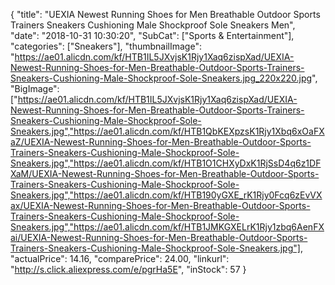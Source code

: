 {
	"title": "UEXIA Newest Running Shoes for Men Breathable Outdoor Sports Trainers Sneakers Cushioning Male Shockproof Sole Sneakers Men",
	"date": "2018-10-31 10:30:20",
	"SubCat": ["Sports & Entertainment"],
	"categories": ["Sneakers"],
	"thumbnailImage": "https://ae01.alicdn.com/kf/HTB1IL5JXvjsK1Rjy1Xaq6zispXad/UEXIA-Newest-Running-Shoes-for-Men-Breathable-Outdoor-Sports-Trainers-Sneakers-Cushioning-Male-Shockproof-Sole-Sneakers.jpg_220x220.jpg",
	"BigImage": ["https://ae01.alicdn.com/kf/HTB1IL5JXvjsK1Rjy1Xaq6zispXad/UEXIA-Newest-Running-Shoes-for-Men-Breathable-Outdoor-Sports-Trainers-Sneakers-Cushioning-Male-Shockproof-Sole-Sneakers.jpg","https://ae01.alicdn.com/kf/HTB1QbKEXpzsK1Rjy1Xbq6xOaFXaZ/UEXIA-Newest-Running-Shoes-for-Men-Breathable-Outdoor-Sports-Trainers-Sneakers-Cushioning-Male-Shockproof-Sole-Sneakers.jpg","https://ae01.alicdn.com/kf/HTB1O1CHXyDxK1RjSsD4q6z1DFXaM/UEXIA-Newest-Running-Shoes-for-Men-Breathable-Outdoor-Sports-Trainers-Sneakers-Cushioning-Male-Shockproof-Sole-Sneakers.jpg","https://ae01.alicdn.com/kf/HTB190yGXE_rK1Rjy0Fcq6zEvVXax/UEXIA-Newest-Running-Shoes-for-Men-Breathable-Outdoor-Sports-Trainers-Sneakers-Cushioning-Male-Shockproof-Sole-Sneakers.jpg","https://ae01.alicdn.com/kf/HTB1JMKGXELrK1Rjy1zbq6AenFXai/UEXIA-Newest-Running-Shoes-for-Men-Breathable-Outdoor-Sports-Trainers-Sneakers-Cushioning-Male-Shockproof-Sole-Sneakers.jpg"],
	"actualPrice": 14.16,
	"comparePrice": 24.00,
	"linkurl": "http://s.click.aliexpress.com/e/pgrHa5E",
	"inStock": 57
}
